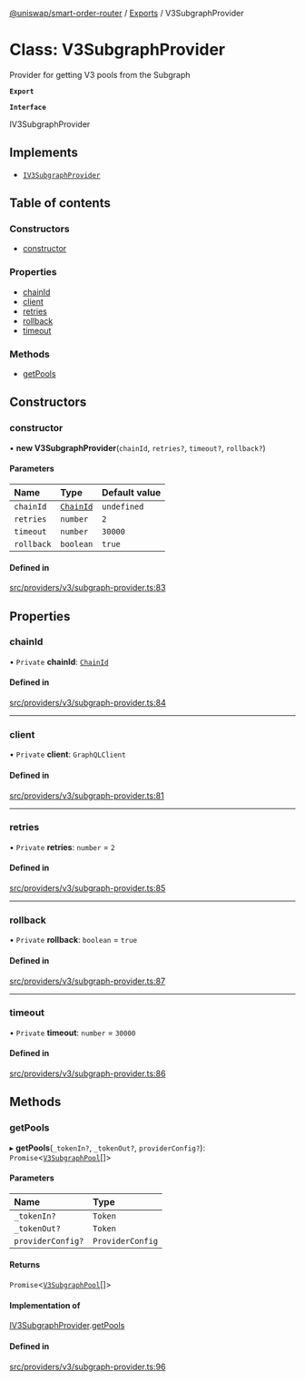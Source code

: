 [@uniswap/smart-order-router](../README.md) / [Exports](../modules.md) / V3SubgraphProvider

# Class: V3SubgraphProvider

Provider for getting V3 pools from the Subgraph

**`Export`**

**`Interface`**

IV3SubgraphProvider

## Implements

- [`IV3SubgraphProvider`](../interfaces/IV3SubgraphProvider.md)

## Table of contents

### Constructors

- [constructor](V3SubgraphProvider.md#constructor)

### Properties

- [chainId](V3SubgraphProvider.md#chainid)
- [client](V3SubgraphProvider.md#client)
- [retries](V3SubgraphProvider.md#retries)
- [rollback](V3SubgraphProvider.md#rollback)
- [timeout](V3SubgraphProvider.md#timeout)

### Methods

- [getPools](V3SubgraphProvider.md#getpools)

## Constructors

### constructor

• **new V3SubgraphProvider**(`chainId`, `retries?`, `timeout?`, `rollback?`)

#### Parameters

| Name | Type | Default value |
| :------ | :------ | :------ |
| `chainId` | [`ChainId`](../enums/ChainId.md) | `undefined` |
| `retries` | `number` | `2` |
| `timeout` | `number` | `30000` |
| `rollback` | `boolean` | `true` |

#### Defined in

[src/providers/v3/subgraph-provider.ts:83](https://github.com/Uniswap/smart-order-router/blob/10190c3/src/providers/v3/subgraph-provider.ts#L83)

## Properties

### chainId

• `Private` **chainId**: [`ChainId`](../enums/ChainId.md)

#### Defined in

[src/providers/v3/subgraph-provider.ts:84](https://github.com/Uniswap/smart-order-router/blob/10190c3/src/providers/v3/subgraph-provider.ts#L84)

___

### client

• `Private` **client**: `GraphQLClient`

#### Defined in

[src/providers/v3/subgraph-provider.ts:81](https://github.com/Uniswap/smart-order-router/blob/10190c3/src/providers/v3/subgraph-provider.ts#L81)

___

### retries

• `Private` **retries**: `number` = `2`

#### Defined in

[src/providers/v3/subgraph-provider.ts:85](https://github.com/Uniswap/smart-order-router/blob/10190c3/src/providers/v3/subgraph-provider.ts#L85)

___

### rollback

• `Private` **rollback**: `boolean` = `true`

#### Defined in

[src/providers/v3/subgraph-provider.ts:87](https://github.com/Uniswap/smart-order-router/blob/10190c3/src/providers/v3/subgraph-provider.ts#L87)

___

### timeout

• `Private` **timeout**: `number` = `30000`

#### Defined in

[src/providers/v3/subgraph-provider.ts:86](https://github.com/Uniswap/smart-order-router/blob/10190c3/src/providers/v3/subgraph-provider.ts#L86)

## Methods

### getPools

▸ **getPools**(`_tokenIn?`, `_tokenOut?`, `providerConfig?`): `Promise`<[`V3SubgraphPool`](../interfaces/V3SubgraphPool.md)[]\>

#### Parameters

| Name | Type |
| :------ | :------ |
| `_tokenIn?` | `Token` |
| `_tokenOut?` | `Token` |
| `providerConfig?` | `ProviderConfig` |

#### Returns

`Promise`<[`V3SubgraphPool`](../interfaces/V3SubgraphPool.md)[]\>

#### Implementation of

[IV3SubgraphProvider](../interfaces/IV3SubgraphProvider.md).[getPools](../interfaces/IV3SubgraphProvider.md#getpools)

#### Defined in

[src/providers/v3/subgraph-provider.ts:96](https://github.com/Uniswap/smart-order-router/blob/10190c3/src/providers/v3/subgraph-provider.ts#L96)
